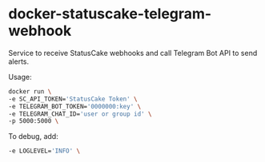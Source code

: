 # docker-statuscake-telegram-webhook

Service to receive StatusCake webhooks and call Telegram Bot API to send alerts.

Usage:

```sh
docker run \
-e SC_API_TOKEN='StatusCake Token' \
-e TELEGRAM_BOT_TOKEN='0000000:key' \
-e TELEGRAM_CHAT_ID='user or group id' \
-p 5000:5000 \
```

To debug, add:

```sh
-e LOGLEVEL='INFO' \
```
